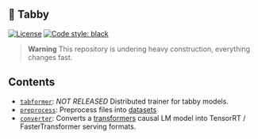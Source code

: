## 🐾 Tabby
[![License](https://img.shields.io/badge/License-Apache_2.0-blue.svg)](https://opensource.org/licenses/Apache-2.0)
[![Code style: black](https://img.shields.io/badge/code%20style-black-000000.svg)](https://github.com/psf/black)

> **Warning**
> This repository is undering heavy construction, everything changes fast.

## Contents
* [`tabformer`](./tabformer): *NOT RELEASED* Distributed trainer for tabby models.
* [`preprocess`](./preprocess): Preprocess files into [datasets](https://huggingface.co/docs/datasets)
* [`converter`](./converter): Converts a [transformers](https://huggingface.co/docs/transformers) causal LM model into TensorRT / FasterTransformer serving formats.
